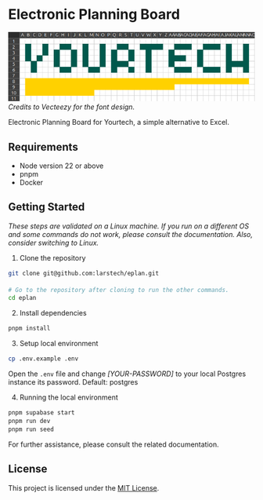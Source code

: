 # Electronic Planning Board

![Yourtech logo](public/yourtech-logo-full.png)
<i>Credits to Vecteezy for the font design.</i>

Electronic Planning Board for Yourtech, a simple alternative to Excel.

## Requirements

- Node version 22 or above
- pnpm
- Docker

## Getting Started

<i>These steps are validated on a Linux machine. If you run on a different OS and some commands do not work, please consult the documentation. Also, consider switching to Linux.</i>

1. Clone the repository

```bash
git clone git@github.com:larstech/eplan.git

# Go to the repository after cloning to run the other commands.
cd eplan
```

2. Install dependencies

```bash
pnpm install
```

3. Setup local environment

```bash
cp .env.example .env
```

Open the `.env` file and change _[YOUR-PASSWORD]_ to your local Postgres instance its password. Default: postgres

4. Running the local environment

```bash
pnpm supabase start
pnpm run dev
pnpm run seed
```

For further assistance, please consult the related documentation.

## License

This project is licensed under the [MIT License](LICENSE).
